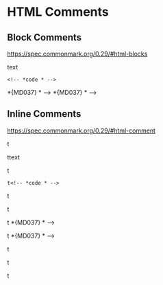 # HTML Comments

## Block Comments

<https://spec.commonmark.org/0.29/#html-blocks>

<!-- *comment * -->

<!-- *comment * -->text

   <!-- *comment * -->

    <!-- *code * -->

<!-- *comment *
*comment * -->

<!-- *comment *
*comment *
*comment * -->

<!--> *{MD037} * -->

<!---> *{MD037} * -->

<!-- *comment * --->

<!-- -- *comment * -->

<!-- *comment * -- -->

## Inline Comments

<https://spec.commonmark.org/0.29/#html-comment>

t<!-- *comment * -->

t<!-- *comment * -->text

   t<!-- *comment * -->

    t<!-- *code * -->

t<!-- *comment *
*comment * -->

t<!-- *comment *
*comment *
*comment * -->

t<!--> *{MD037} * -->

t<!---> *{MD037} * -->

t<!-- *comment * --->

t<!-- -- *comment * -->

t<!-- *comment * -- -->
